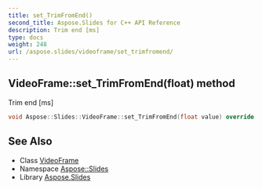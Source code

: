 ```yaml
---
title: set_TrimFromEnd()
second_title: Aspose.Slides for C++ API Reference
description: Trim end [ms]
type: docs
weight: 248
url: /aspose.slides/videoframe/set_trimfromend/
---
```

## VideoFrame::set_TrimFromEnd(float) method


Trim end [ms]

```cpp
void Aspose::Slides::VideoFrame::set_TrimFromEnd(float value) override
```

## See Also

* Class [VideoFrame](../)
* Namespace [Aspose::Slides](../../)
* Library [Aspose.Slides](../../../)